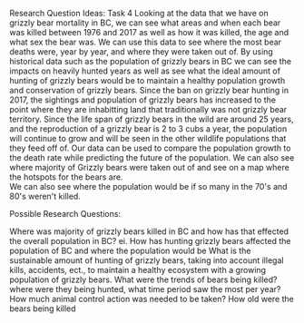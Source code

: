 Research Question Ideas: Task 4
Looking at the data that we have on grizzly bear mortality in BC, we can see what areas and when each bear was killed between 1976 and 2017 as well as how it was killed, the age and what sex the bear was.
We can use this data to see where the most bear deaths were, year by year, and where they were taken out of.
By using historical data such as the population of grizzly bears in BC we can see the impacts on heavily hunted years as well as see what the ideal amount of hunting of grizzly bears would be to maintain a healthy population growth and conservation of grizzly bears.
Since the ban on grizzly bear hunting in 2017, the sightings and population of grizzly bears has increased to the point where they are inhabitting land that traditionally was not grizzly bear territory.
Since the life span of grizzly bears in the wild are around 25 years, and the reproduction of a grizzly bear is 2 to 3 cubs a year, the population will continue to grow and will be seen in the other wildlife populations that they feed off of.
Our data can be used to compare the population growth to the death rate while predicting the future of the population.
We can also see where majority of Grizzly bears were taken out of and see on a map where the hotspots for the bears are.  
We can also see where the population would be if so many in the 70's and 80's weren't killed.

Possible Research Questions:

Where was majority of grizzly bears killed in BC and how has that effected the overall population in BC? ei. How has hunting grizzly bears affected the population of BC and where the population would be
What is the sustainable amount of hunting of grizzly bears, taking into account illegal kills, accidents, ect., to maintain a healthy ecosystem with a growing population of grizzly bears.
What were the trends of bears being killed? where were they being hunted, what time period saw the most per year? How much animal control action was needed to be taken? How old were the bears being killed 
